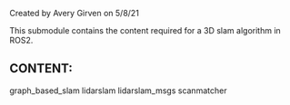Created by Avery Girven on 5/8/21 

This submodule contains the content required for 
a 3D slam algorithm in ROS2.

## CONTENT:
graph_based_slam
lidarslam
lidarslam_msgs
scanmatcher

 


